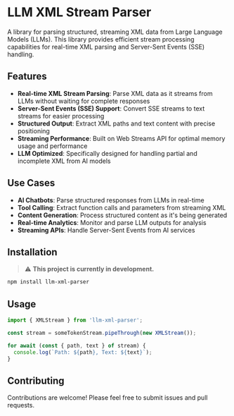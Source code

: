 # LLM XML Stream Parser

A library for parsing structured, streaming XML data from Large Language Models (LLMs). This library provides efficient stream processing capabilities for real-time XML parsing and Server-Sent Events (SSE) handling.

## Features

- **Real-time XML Stream Parsing**: Parse XML data as it streams from LLMs without waiting for complete responses
- **Server-Sent Events (SSE) Support**: Convert SSE streams to text streams for easier processing
- **Structured Output**: Extract XML paths and text content with precise positioning
- **Streaming Performance**: Built on Web Streams API for optimal memory usage and performance
- **LLM Optimized**: Specifically designed for handling partial and incomplete XML from AI models

## Use Cases

- **AI Chatbots**: Parse structured responses from LLMs in real-time
- **Tool Calling**: Extract function calls and parameters from streaming XML
- **Content Generation**: Process structured content as it's being generated
- **Real-time Analytics**: Monitor and parse LLM outputs for analysis
- **Streaming APIs**: Handle Server-Sent Events from AI services

## Installation

> ⚠️ **This project is currently in development.**

```bash
npm install llm-xml-parser
```

## Usage

```typescript
import { XMLStream } from 'llm-xml-parser';

const stream = someTokenStream.pipeThrough(new XMLStream());

for await (const { path, text } of stream) {
  console.log(`Path: ${path}, Text: ${text}`);
}
```

## Contributing

Contributions are welcome! Please feel free to submit issues and pull requests.